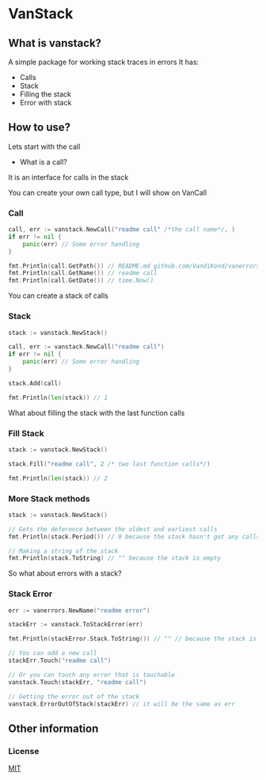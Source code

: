 # VanStack

## What is vanstack?

A simple package for working stack traces in errors
It has:

- Calls
- Stack
- Filling the stack
- Error with stack

## How to use?

Lets start with the call

- What is a call?

It is an interface for calls in the stack

You can create your own call type, but I will show on VanCall

### Call

```go
call, err := vanstack.NewCall("readme call" /*the call name*/, )
if err != nil {
    panic(err) // Some error handling 
}

fmt.Println(call.GetPath()) // README.md github.com/VandiKond/vanerrors/vanstack: 37 (line)
fmt.Println(call.GetName()) // readme call
fmt.Println(call.GetDate()) // time.Now()
```

You can create a stack of calls

### Stack

```go
stack := vanstack.NewStack()

call, err := vanstack.NewCall("readme call")
if err != nil {
    panic(err) // Some error handling 
}

stack.Add(call)

fmt.Println(len(stack)) // 1
```

What about filling the stack with the last function calls

### Fill Stack

```go
stack := vanstack.NewStack()

stack.Fill("readme call", 2 /* two last function calls*/)

fmt.Println(len(stack)) // 2
```

### More Stack methods

```go
stack := vanstack.NewStack()

// Gets the deference between the oldest and earliest calls
fmt.Println(stack.Period()) // 0 because the stack hasn't got any calls

// Making a string of the stack
fmt.Println(stack.ToString) // "" because the stack is empty
```

So what about errors with a stack?

### Stack Error

```go
err := vanerrors.NewName("readme error")

stackErr := vanstack.ToStackError(err)

fmt.Println(stackError.Stack.ToString()) // "" // because the stack is empty

// You can add a new call 
stackErr.Touch("readme call") 

// Or you can touch any error that is touchable
vanstack.Touch(stackErr, "readme call")

// Getting the error out of the stack
vanstack.ErrorOutOfStack(stackErr) // it will be the same as err
```

## Other information

### License

[MIT](../LICENSE)
